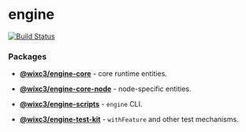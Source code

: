 # engine
[![Build Status](https://travis-ci.com/wixplosives/engine.svg?token=JxepjChyzQB66ehAYhtG&branch=master)](https://travis-ci.com/wixplosives/engine)

### Packages

- **[@wixc3/engine-core](https://github.com/wixplosives/engine/tree/master/packages/core)** - core runtime entities.

- **[@wixc3/engine-core-node](https://github.com/wixplosives/engine/tree/master/packages/core-node)** - node-specific entities.

- **[@wixc3/engine-scripts](https://github.com/wixplosives/engine/tree/master/packages/scripts)** - `engine` CLI.

- **[@wixc3/engine-test-kit](https://github.com/wixplosives/engine/tree/master/packages/test-kit)** - `withFeature` and other test mechanisms.

